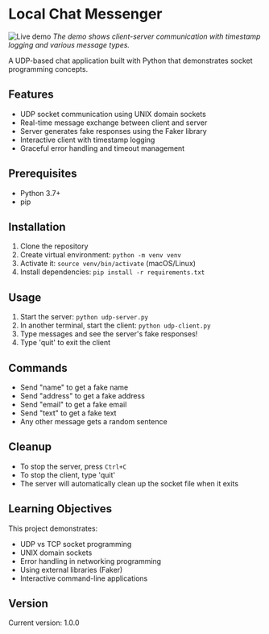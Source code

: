 # Local Chat Messenger

![Live demo](assets/demo.gif)
*The demo shows client-server communication with timestamp logging and various message types.*

A UDP-based chat application built with Python that demonstrates socket programming concepts.

## Features

- UDP socket communication using UNIX domain sockets
- Real-time message exchange between client and server
- Server generates fake responses using the Faker library
- Interactive client with timestamp logging
- Graceful error handling and timeout management

## Prerequisites

- Python 3.7+
- pip 

## Installation
1. Clone the repository
2. Create virtual environment: `python -m venv venv`
3. Activate it: `source venv/bin/activate` (macOS/Linux)
4. Install dependencies: `pip install -r requirements.txt`

## Usage 
1. Start the server: `python udp-server.py`
2. In another terminal, start the client: `python udp-client.py`
3. Type messages and see the server's fake responses!
4. Type 'quit' to exit the client

## Commands
- Send "name" to get a fake name
- Send "address" to get a fake address
- Send "email" to get a fake email
- Send "text" to get a fake text
- Any other message gets a random sentence

## Cleanup
- To stop the server, press `Ctrl+C`
- To stop the client, type 'quit'
- The server will automatically clean up the socket file when it exits

## Learning Objectives
This project demonstrates:
- UDP vs TCP socket programming
- UNIX domain sockets
- Error handling in networking programming
- Using external libraries (Faker)
- Interactive command-line applications

## Version
Current version: 1.0.0